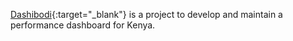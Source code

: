 [Dashibodi](http://dashibodi.com){:target="_blank"} is a project to develop and maintain a performance dashboard for Kenya.

